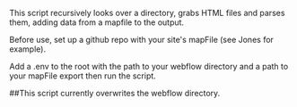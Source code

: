 This script recursively looks over a directory, grabs HTML files and parses
them, adding data from a mapfile to the output.

Before use, set up a github repo with your site's mapFile (see Jones for
example).

Add a .env to the root with the path to your webflow directory and a path to
your mapFile export then run the script.

##This script currently overwrites the webflow directory.
